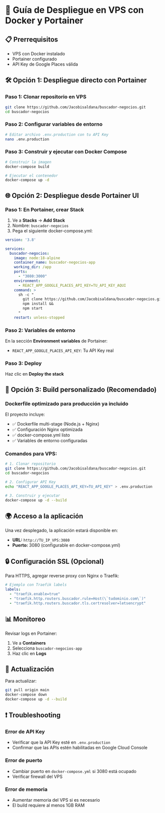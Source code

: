 # 🚀 Guía de Despliegue en VPS con Docker y Portainer

## 📋 Prerrequisitos
- VPS con Docker instalado
- Portainer configurado
- API Key de Google Places válida

## 🛠️ Opción 1: Despliegue directo con Portainer

### Paso 1: Clonar repositorio en VPS
```bash
git clone https://github.com/Jacobisaldana/buscador-negocios.git
cd buscador-negocios
```

### Paso 2: Configurar variables de entorno
```bash
# Editar archivo .env.production con tu API Key
nano .env.production
```

### Paso 3: Construir y ejecutar con Docker Compose
```bash
# Construir la imagen
docker-compose build

# Ejecutar el contenedor
docker-compose up -d
```

## 🌐 Opción 2: Despliegue desde Portainer UI

### Paso 1: En Portainer, crear Stack
1. Ve a **Stacks** → **Add Stack**
2. Nombre: `buscador-negocios`
3. Pega el siguiente docker-compose.yml:

```yaml
version: '3.8'

services:
  buscador-negocios:
    image: node:18-alpine
    container_name: buscador-negocios-app
    working_dir: /app
    ports:
      - "3080:3000"
    environment:
      - REACT_APP_GOOGLE_PLACES_API_KEY=TU_API_KEY_AQUI
    command: >
      sh -c "
        git clone https://github.com/Jacobisaldana/buscador-negocios.git . &&
        npm install &&
        npm start
      "
    restart: unless-stopped
```

### Paso 2: Variables de entorno
En la sección **Environment variables** de Portainer:
- `REACT_APP_GOOGLE_PLACES_API_KEY`: Tu API Key real

### Paso 3: Deploy
Haz clic en **Deploy the stack**

## 🔧 Opción 3: Build personalizado (Recomendado)

### Dockerfile optimizado para producción ya incluido
El proyecto incluye:
- ✅ Dockerfile multi-stage (Node.js + Nginx)
- ✅ Configuración Nginx optimizada
- ✅ docker-compose.yml listo
- ✅ Variables de entorno configuradas

### Comandos para VPS:
```bash
# 1. Clonar repositorio
git clone https://github.com/Jacobisaldana/buscador-negocios.git
cd buscador-negocios

# 2. Configurar API Key
echo "REACT_APP_GOOGLE_PLACES_API_KEY=TU_API_KEY" > .env.production

# 3. Construir y ejecutar
docker-compose up -d --build
```

## 🌍 Acceso a la aplicación

Una vez desplegado, la aplicación estará disponible en:
- **URL:** `http://TU_IP_VPS:3080`
- **Puerto:** 3080 (configurable en docker-compose.yml)

## 🔒 Configuración SSL (Opcional)

Para HTTPS, agregar reverse proxy con Nginx o Traefik:

```yaml
# Ejemplo con Traefik labels
labels:
  - "traefik.enable=true"
  - "traefik.http.routers.buscador.rule=Host(\`tudominio.com\`)"
  - "traefik.http.routers.buscador.tls.certresolver=letsencrypt"
```

## 📊 Monitoreo

Revisar logs en Portainer:
1. Ve a **Containers**
2. Selecciona `buscador-negocios-app`
3. Haz clic en **Logs**

## 🔄 Actualización

Para actualizar:
```bash
git pull origin main
docker-compose down
docker-compose up -d --build
```

## ❗ Troubleshooting

### Error de API Key
- Verificar que la API Key esté en `.env.production`
- Confirmar que las APIs estén habilitadas en Google Cloud Console

### Error de puerto
- Cambiar puerto en `docker-compose.yml` si 3080 está ocupado
- Verificar firewall del VPS

### Error de memoria
- Aumentar memoria del VPS si es necesario
- El build requiere al menos 1GB RAM